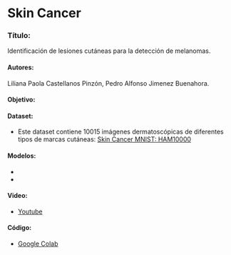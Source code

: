 # Skin Cancer
### Título:
Identificación de lesiones cutáneas para la detección de melanomas.

#### Autores:
Liliana Paola Castellanos Pinzón, Pedro Alfonso Jimenez Buenahora.
#### Objetivo:

#### Dataset:
* Este dataset contiene 10015 imágenes dermatoscópicas de diferentes tipos de marcas cutáneas: [Skin Cancer MNIST: HAM10000](https://www.kaggle.com/kmader/skin-cancer-mnist-ham10000)
#### Modelos:
*
*
#### Video:
* [Youtube](https://www.youtube.com/)
#### Código:
* [Google Colab](https://colab.research.google.com/)
